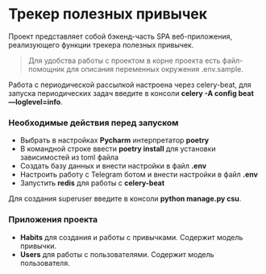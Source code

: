 # Трекер полезных привычек

Проект представляет собой бэкенд-часть SPA веб-приложения, реализующего функции трекера полезных привычек.

> Для удобства работы с проектом в корне проекта есть файл-помощник для описания переменных окружения .env.sample.

Работа с периодической рассылкой настроена через celery-beat, для запуска периодических задач введите в консоли **celery -A config beat —loglevel=info**.

### Необходимые действия перед запуском
* Выбрать в настройках **Pycharm** интерпретатор **poetry**
* В командной строке ввести **poetry install** для установки зависимостей из toml файла 
* Создать базу данных и внести настройки в файл **.env**
* Настроить работу с Telegram ботом и внести настройки в файл **.env**
* Запустить **redis** для работы с **celery-beat**

Для создания superuser введите в консоли **python manage.py csu**.

### Приложения проекта
* **Habits** для создания и работы с привычками. Содержит модель привычки.
* **Users** для работы с пользователями. Содержит модель пользователя.